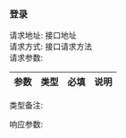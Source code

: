### 登录   
请求地址: 接口地址  
请求方式: 接口请求方法  
请求参数:    

| 参数   | 类型  | 必填 | 说明 |
| :---:   | :---: | :---: | :---: |

类型备注:      

响应参数:    
```

```
### 


